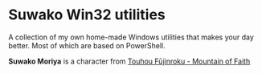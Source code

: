 # Suwako Win32 utilities
A collection of my own home-made Windows utilities that makes your day better. Most of which are based on PowerShell.

**Suwako Moriya** is a character from [Touhou Fūjinroku - Mountain of Faith](https://en.touhouwiki.net/wiki/Mountain_of_Faith)
